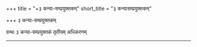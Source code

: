 +++
title = "+३ कन्या-सम्प्रयुक्तकम्"
short_title = "३ कन्यासम्प्रयुक्तकम्"

+++
३ कन्या-सम्प्रयुक्तकम्

ग्रन्थः ३ कन्या-सम्प्रयुक्तकं तृतीयम् अधिकरणम्


**************************************************************************  
